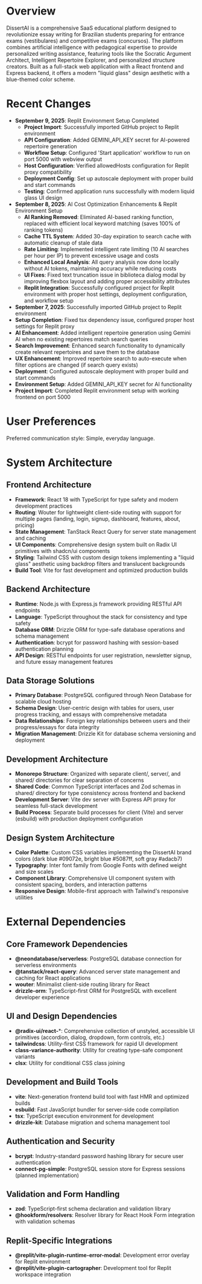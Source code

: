 # Overview

DissertAI is a comprehensive SaaS educational platform designed to revolutionize essay writing for Brazilian students preparing for entrance exams (vestibulares) and competitive exams (concursos). The platform combines artificial intelligence with pedagogical expertise to provide personalized writing assistance, featuring tools like the Socratic Argument Architect, Intelligent Repertoire Explorer, and personalized structure creators. Built as a full-stack web application with a React frontend and Express backend, it offers a modern "liquid glass" design aesthetic with a blue-themed color scheme.

# Recent Changes

- **September 9, 2025**: Replit Environment Setup Completed
  - **Project Import**: Successfully imported GitHub project to Replit environment
  - **API Configuration**: Added GEMINI_API_KEY secret for AI-powered repertoire generation
  - **Workflow Setup**: Configured 'Start application' workflow to run on port 5000 with webview output
  - **Host Configuration**: Verified allowedHosts configuration for Replit proxy compatibility
  - **Deployment Config**: Set up autoscale deployment with proper build and start commands
  - **Testing**: Confirmed application runs successfully with modern liquid glass UI design
- **September 8, 2025**: AI Cost Optimization Enhancements & Replit Environment Setup
  - **AI Ranking Removed**: Eliminated AI-based ranking function, replaced with efficient local keyword matching (saves 100% of ranking tokens)
  - **Cache TTL System**: Added 30-day expiration to search cache with automatic cleanup of stale data
  - **Rate Limiting**: Implemented intelligent rate limiting (10 AI searches per hour per IP) to prevent excessive usage and costs
  - **Enhanced Local Analysis**: All query analysis now done locally without AI tokens, maintaining accuracy while reducing costs
  - **UI Fixes**: Fixed text truncation issue in biblioteca dialog modal by improving flexbox layout and adding proper accessibility attributes
  - **Replit Integration**: Successfully configured project for Replit environment with proper host settings, deployment configuration, and workflow setup
- **September 7, 2025**: Successfully imported GitHub project to Replit environment
- **Setup Completion**: Fixed tsx dependency issue, configured proper host settings for Replit proxy
- **AI Enhancement**: Added intelligent repertoire generation using Gemini AI when no existing repertoires match search queries  
- **Search Improvement**: Enhanced search functionality to dynamically create relevant repertoires and save them to the database
- **UX Enhancement**: Improved repertoire search to auto-execute when filter options are changed (if search query exists)
- **Deployment**: Configured autoscale deployment with proper build and start commands
- **Environment Setup**: Added GEMINI_API_KEY secret for AI functionality
- **Project Import**: Completed Replit environment setup with working frontend on port 5000

# User Preferences

Preferred communication style: Simple, everyday language.

# System Architecture

## Frontend Architecture
- **Framework**: React 18 with TypeScript for type safety and modern development practices
- **Routing**: Wouter for lightweight client-side routing with support for multiple pages (landing, login, signup, dashboard, features, about, pricing)
- **State Management**: TanStack React Query for server state management and caching
- **UI Components**: Comprehensive design system built on Radix UI primitives with shadcn/ui components
- **Styling**: Tailwind CSS with custom design tokens implementing a "liquid glass" aesthetic using backdrop filters and translucent backgrounds
- **Build Tool**: Vite for fast development and optimized production builds

## Backend Architecture
- **Runtime**: Node.js with Express.js framework providing RESTful API endpoints
- **Language**: TypeScript throughout the stack for consistency and type safety
- **Database ORM**: Drizzle ORM for type-safe database operations and schema management
- **Authentication**: bcrypt for password hashing with session-based authentication planning
- **API Design**: RESTful endpoints for user registration, newsletter signup, and future essay management features

## Data Storage Solutions
- **Primary Database**: PostgreSQL configured through Neon Database for scalable cloud hosting
- **Schema Design**: User-centric design with tables for users, user progress tracking, and essays with comprehensive metadata
- **Data Relationships**: Foreign key relationships between users and their progress/essays for data integrity
- **Migration Management**: Drizzle Kit for database schema versioning and deployment

## Development Architecture
- **Monorepo Structure**: Organized with separate client/, server/, and shared/ directories for clear separation of concerns
- **Shared Code**: Common TypeScript interfaces and Zod schemas in shared/ directory for type consistency across frontend and backend
- **Development Server**: Vite dev server with Express API proxy for seamless full-stack development
- **Build Process**: Separate build processes for client (Vite) and server (esbuild) with production deployment configuration

## Design System Architecture
- **Color Palette**: Custom CSS variables implementing the DissertAI brand colors (dark blue #09072e, bright blue #5087ff, soft gray #adacb7)
- **Typography**: Inter font family from Google Fonts with defined weight and size scales
- **Component Library**: Comprehensive UI component system with consistent spacing, borders, and interaction patterns
- **Responsive Design**: Mobile-first approach with Tailwind's responsive utilities

# External Dependencies

## Core Framework Dependencies
- **@neondatabase/serverless**: PostgreSQL database connection for serverless environments
- **@tanstack/react-query**: Advanced server state management and caching for React applications
- **wouter**: Minimalist client-side routing library for React
- **drizzle-orm**: TypeScript-first ORM for PostgreSQL with excellent developer experience

## UI and Design Dependencies
- **@radix-ui/react-***: Comprehensive collection of unstyled, accessible UI primitives (accordion, dialog, dropdown, form controls, etc.)
- **tailwindcss**: Utility-first CSS framework for rapid UI development
- **class-variance-authority**: Utility for creating type-safe component variants
- **clsx**: Utility for conditional CSS class joining

## Development and Build Tools
- **vite**: Next-generation frontend build tool with fast HMR and optimized builds
- **esbuild**: Fast JavaScript bundler for server-side code compilation
- **tsx**: TypeScript execution environment for development
- **drizzle-kit**: Database migration and schema management tool

## Authentication and Security
- **bcrypt**: Industry-standard password hashing library for secure user authentication
- **connect-pg-simple**: PostgreSQL session store for Express sessions (planned implementation)

## Validation and Form Handling
- **zod**: TypeScript-first schema declaration and validation library
- **@hookform/resolvers**: Resolver library for React Hook Form integration with validation schemas

## Replit-Specific Integrations
- **@replit/vite-plugin-runtime-error-modal**: Development error overlay for Replit environment
- **@replit/vite-plugin-cartographer**: Development tool for Replit workspace integration